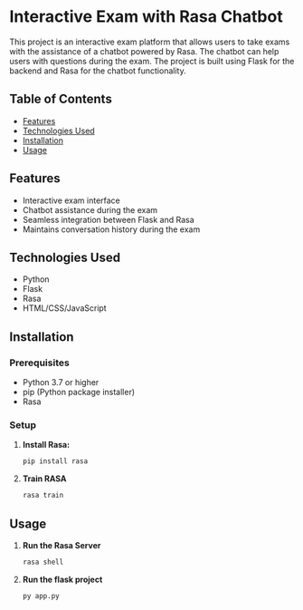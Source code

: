# Interactive Exam with Rasa Chatbot

This project is an interactive exam platform that allows users to take exams with the assistance of a chatbot powered by Rasa. The chatbot can help users with questions during the exam. The project is built using Flask for the backend and Rasa for the chatbot functionality.

## Table of Contents

- [Features](#features)
- [Technologies Used](#technologies-used)
- [Installation](#installation)
- [Usage](#usage)

## Features

- Interactive exam interface
- Chatbot assistance during the exam
- Seamless integration between Flask and Rasa
- Maintains conversation history during the exam

## Technologies Used

- Python
- Flask
- Rasa
- HTML/CSS/JavaScript

## Installation

### Prerequisites

- Python 3.7 or higher
- pip (Python package installer)
- Rasa

### Setup

1. **Install Rasa:**

    ```bash
    pip install rasa
    ```
2. **Train RASA**

    ```bash
    rasa train
    ```



## Usage

1. **Run the Rasa Server**

    ```bash
    rasa shell
    ```
2. **Run the flask project**

    ```bash
    py app.py
    ```
